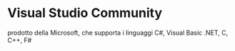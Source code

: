 # Visual Studio Community
prodotto della Microsoft, che supporta i linguaggi C#, Visual Basic .NET, C, C++, F#